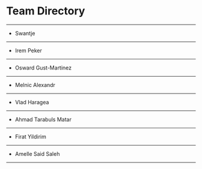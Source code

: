 # Team Directory

---
- Swantje
---
- Irem Peker
---
- Osward Gust-Martinez
---
- Melnic Alexandr
---
- Vlad Haragea
---
- Ahmad Tarabuls Matar
---
- Firat Yildirim
---
- Amelle Said Saleh
---

